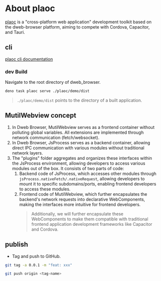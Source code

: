 # About plaoc

[plaoc](https://github.com/BioforestChain/dweb_browser-docs) is a "cross-platform web application" development toolkit based on the dweb-browser platform, aiming to compete with Cordova, Capacitor, and Tauri.

## cli

[plaoc cli documentation](./cli/README.md)

### dev Build

Navigate to the root directory of dweb_browser.

```bash
deno task plaoc serve ./plaoc/demo/dist
```

> `./plaoc/demo/dist` points to the directory of a built application.

## MutilWebview concept

1. In Dweb Browser, MutilWebview serves as a frontend container without polluting global variables. All extensions are implemented through network communication (fetch/websocket).
2. In Dweb Browser, JsProcess serves as a backend container, allowing direct IPC communication with various modules without traditional network layers.
3. The "plugins" folder aggregates and organizes these interfaces within the JsProcess environment, allowing developers to access various modules out of the box. It consists of two parts of code:
   1. Backend code of JsProcess, which accesses other modules through `jsProcess.nativeFetch/.nativeRequest`, allowing developers to mount it to specific subdomains/ports, enabling frontend developers to access these modules.
   2. Frontend code of MutilWebview, which further encapsulates the backend's network requests into declarative WebComponents, making the interfaces more intuitive for frontend developers.
      > Additionally, we will further encapsulate these WebComponents to make them compatible with traditional frontend application development frameworks like Capacitor and Cordova.

## publish

- Tag and push to GitHub.

```bash
git tag -a 0.0.1 -m "feat: xxx"
```

```bash
git push origin <tag-name>
```